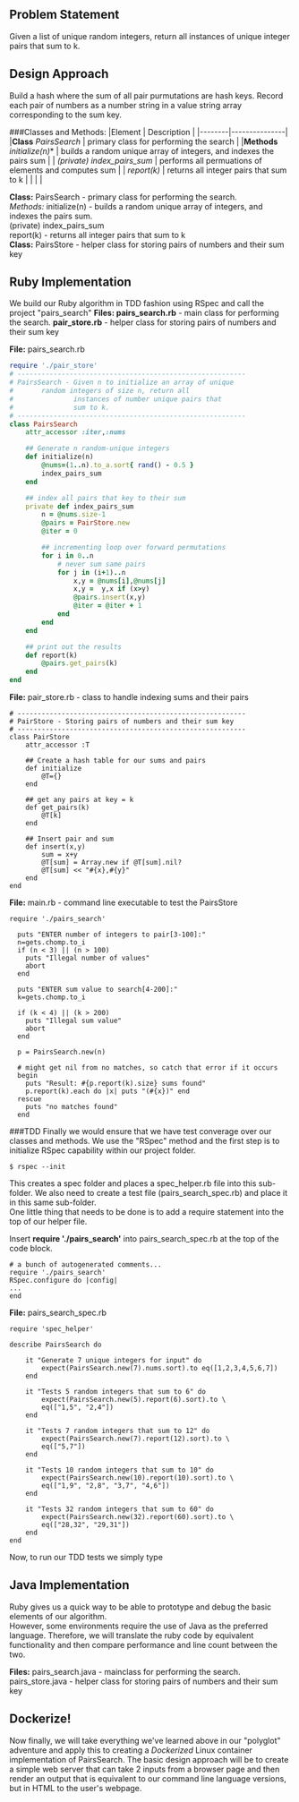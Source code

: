 ## Problem Statement
Given a list of unique random integers, 
return all instances of unique integer pairs that sum to k.

## Design Approach
Build a hash where the sum of all pair purmutations are hash keys.  Record each
pair of numbers as a number string in a value string array corresponding to the 
sum key.

###Classes and Methods: 
|Element | Description   |
|--------|---------------|
|**Class** *PairsSearch* | primary class for performing the search  |
|**Methods**  *initialize(n)** | builds a random unique array of integers, and indexes the pairs sum |
|         *(private) index_pairs_sum* | performs all permuations of elements and computes sum   |
|         *report(k)* | returns all integer pairs that sum to k                                 | 
|                     |                                                                         |   

**Class:** PairsSearch - primary class for performing the search.</br>
   *Methods:* initialize(n) - builds a random unique array of integers, and indexes the pairs sum.</br>
	    (private) index_pairs_sum</br>
	    report(k) - returns all integer pairs that sum to k</br>
**Class:** PairsStore - helper class for storing pairs of numbers and their sum key</br>

## Ruby Implementation
We build our Ruby algorithm in TDD fashion using RSpec and call the project "pairs_search"
**Files:  pairs_search.rb** - main class for performing the search.
	**pair_store.rb**   - helper class for storing pairs of numbers and their sum key

**File:** pairs_search.rb
``` Ruby
require './pair_store'
# ---------------------------------------------------------
# PairsSearch - Given n to initialize an array of unique 
# 		random integers of size n, return all 
#               instances of number unique pairs that 
#               sum to k.
# ---------------------------------------------------------
class PairsSearch
	attr_accessor :iter,:nums

	## Generate n random-unique integers
	def initialize(n)
		@nums=(1..n).to_a.sort{ rand() - 0.5 }
		index_pairs_sum
	end

	## index all pairs that key to their sum
	private def index_pairs_sum
		n = @nums.size-1
		@pairs = PairStore.new
		@iter = 0 

		## incrementing loop over forward permutations
		for i in 0..n
			# never sum same pairs
			for j in (i+1)..n
				x,y = @nums[i],@nums[j]
				x,y =  y,x if (x>y) 
				@pairs.insert(x,y)
				@iter = @iter + 1
			end
		end	
	end

	## print out the results
	def report(k)
		@pairs.get_pairs(k)
	end
end
```

**File:** pair_store.rb - class to handle indexing sums and their pairs
```
# ---------------------------------------------------------
# PairStore - Storing pairs of numbers and their sum key
# ---------------------------------------------------------
class PairStore
	attr_accessor :T

	## Create a hash table for our sums and pairs
	def initialize
		@T={}
	end

	## get any pairs at key = k
	def get_pairs(k)
		@T[k]
	end

	## Insert pair and sum
	def insert(x,y)
		sum = x+y
		@T[sum] = Array.new if @T[sum].nil?
		@T[sum] << "#{x},#{y}"
	end
end
```

**File:** main.rb - command line executable to test the PairsStore
```
require './pairs_search'

  puts "ENTER number of integers to pair[3-100]:"
  n=gets.chomp.to_i
  if (n < 3) || (n > 100)
    puts "Illegal number of values"
    abort
  end

  puts "ENTER sum value to search[4-200]:"
  k=gets.chomp.to_i

  if (k < 4) || (k > 200)
    puts "Illegal sum value"
    abort
  end

  p = PairsSearch.new(n)

  # might get nil from no matches, so catch that error if it occurs
  begin
    puts "Result: #{p.report(k).size} sums found"
    p.report(k).each do |x| puts "(#{x})" end
  rescue
    puts "no matches found"
  end
```

###TDD
Finally we would ensure that we have test converage over our classes and methods.  We use the "RSpec" method and the first step is to initialize RSpec capability within our project folder.
```
$ rspec --init
```
This creates a spec folder and places a spec_helper.rb file into this sub-folder.
We also need to create a test file (pairs_search_spec.rb) and place it in this same sub-folder.</br>
One little thing that needs to be done is to add a require statement into the top of our helper file.</br>

Insert **require './pairs_search'** into pairs_search_spec.rb at the top of the code block.
```
# a bunch of autogenerated comments...
require './pairs_search'
RSpec.configure do |config|
...
end
```

**File:** pairs_search_spec.rb
```
require 'spec_helper'

describe PairsSearch do 

	it "Generate 7 unique integers for input" do
		expect(PairsSearch.new(7).nums.sort).to eq([1,2,3,4,5,6,7])
	end 

	it "Tests 5 random integers that sum to 6" do	
		expect(PairsSearch.new(5).report(6).sort).to \
		eq(["1,5", "2,4"])
	end

	it "Tests 7 random integers that sum to 12" do	
		expect(PairsSearch.new(7).report(12).sort).to \
		eq(["5,7"])
	end

	it "Tests 10 random integers that sum to 10" do	
		expect(PairsSearch.new(10).report(10).sort).to \
		eq(["1,9", "2,8", "3,7", "4,6"])
	end

	it "Tests 32 random integers that sum to 60" do	
		expect(PairsSearch.new(32).report(60).sort).to \
		eq(["28,32", "29,31"])
	end	
end
```
Now, to run our TDD tests we simply type


## Java Implementation
Ruby gives us a quick way to be able to prototype and debug the basic elements of our algorithm.  
However, some environments require the use of Java as the preferred language. Therefore, we will
translate the ruby code by equivalent functionality and then compare performance and line count
between the two.

**Files:**  pairs_search.java - mainclass for performing the search.
	pairs_store.java  - helper class for storing pairs of numbers and their sum key

## Dockerize!
Now finally, we will take everything we've learned above in our "polyglot" adventure and apply this to 
creating a *Dockerized* Linux container implementation of PairsSearch.  The basic design approach will
be to create a simple web server that can take 2 inputs from a browser page and then render an output
that is equivalent to our command line language versions, but in HTML to the user's webpage.




